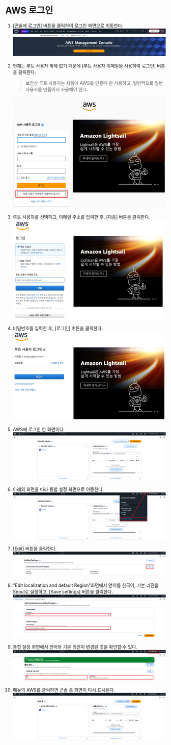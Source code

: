 # AWS 로그인

1. [콘솔에 로그인] 버튼을 클릭하여 로그인 화면으로 이동한다.
   ![AWS 홈](../../images/4/2-1.png)

2. 현재는 루트 사용자 밖에 없기 때문에 [루트 사용자 이메일을 사용하여 로그인] 버튼을 클릭한다.
   > 보안상 루트 사용자는 처음에 AWS를 만들때 만 사용하고, 일반적으로 일반 사용자를 만들어서 사용해야 한다.
   
   ![사용자 로그인](../../images/4/2-2.png)

3. 루트 사용자를 선택하고, 이메일 주소를 입력한 후, [다음] 버튼을 클릭한다.
   ![로그인](../../images/4/2-3.png)

4. 비밀번호를 입력한 후, [로그인] 버튼을 클릭한다.
   ![비밀번호 입력](../../images/4/2-4.png)

5. AWS에 로그인 한 화면이다
   ![콘솔 홈](../../images/4/2-5.png)

6. 아래의 화면을 따라 통합 설정 화면으로 이동한다.
   ![콘솔 홈](../../images/4/2-6.png)

7. [Edit] 버튼을 클릭한다.
   ![통합설정 화면](../../images/4/2-7.png)

8. "Edit localization and default Region"화면에서 언어를 한국어, 기본 리전을 Seoul로 설정하고, [Save settings] 버튼을 클릭한다.
   ![언어, 리전 설정 화면](../../images/4/2-8.png)

9. 통합 설정 화면에서 언어와 기본 리전이 변경된 것을 확인할 수 있다.
   ![언어, 리전 확인](../../images/4/2-9.png)
   
10. 메뉴의 AWS를 클릭하면 콘솔 홈 화면이 다시 표시된다.
   ![언어, 리전 확인](../../images/4/2-10.png)
